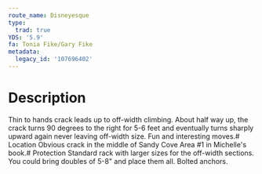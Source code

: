 ```yaml
---
route_name: Disneyesque
type:
  trad: true
YDS: '5.9'
fa: Tonia Fike/Gary Fike
metadata:
  legacy_id: '107696402'
---
```

# Description
Thin to hands crack leads up to off-width climbing. About half way up, the crack turns 90 degrees to the right for 5-6 feet and eventually turns sharply upward again never leaving off-width size. Fun and interesting moves.# Location
Obvious crack in the middle of Sandy Cove Area #1 in Michelle's book.# Protection
Standard rack with larger sizes for the off-width sections. You could bring doubles of 5-8" and place them all. Bolted anchors.